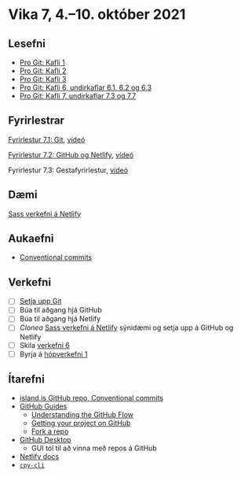 # Vika 7, 4.–10. október 2021

## Lesefni

* [Pro Git: Kafli 1](https://git-scm.com/book/en/v2/Getting-Started-About-Version-Control)
* [Pro Git: Kafli 2](https://git-scm.com/book/en/v2/Git-Basics-Getting-a-Git-Repository)
* [Pro Git: Kafli 3](https://git-scm.com/book/en/v2/Git-Branching-Branches-in-a-Nutshell)
* [Pro Git: Kafli 6, undirkaflar 6.1, 6.2 og 6.3](https://git-scm.com/book/en/v2/GitHub-Account-Setup-and-Configuration)
* [Pro Git: Kafli 7, undirkaflar 7.3 og 7.7](https://git-scm.com/book/en/v2/Git-Tools-Stashing-and-Cleaning)

## Fyrirlestrar

[Fyrirlestur 7.1: Git](07.1.git.md), [vídeó](https://youtu.be/)

[Fyrirlestur 7.2: GitHub og Netlify](07.2.github.md), [vídeó](https://youtu.be/)

Fyrirlestur 7.3: Gestafyrirlestur, [vídeó](https://youtu.be/)

## Dæmi

[Sass verkefni á Netlify](https://github.com/vefforritun/vef1-2021-netlify-synidaemi)

## Aukaefni

* [Conventional commits](https://www.conventionalcommits.org/en/v1.0.0/)

## Verkefni

* [ ] [Setja upp Git](https://git-scm.com/download/)
* [ ] Búa til aðgang hjá GitHub
* [ ] Búa til aðgang hjá Netlify
* [ ] _Clonea_ [Sass verkefni á Netlify](https://github.com/vefforritun/vef1-2021-netlify-synidaemi) sýnidæmi og setja upp á GitHub og Netlify
* [ ] Skila [verkefni 6](https://github.com/vefforritun/vef1-2021-v5)
* [ ] Byrja á [hópverkefni 1](https://github.com/vefforritun/vef1-2021-h1)

## Ítarefni

* [island.is GitHub repo, Conventional commits](https://github.com/island-is/island.is/commits/main)
* [GitHub Guides](https://guides.github.com/)
  * [Understanding the GitHub Flow](https://guides.github.com/introduction/flow/)
  * [Getting your project on GitHub](https://guides.github.com/introduction/getting-your-project-on-github/)
  * [Fork a repo](https://help.github.com/articles/fork-a-repo/)
* [GitHub Desktop](https://desktop.github.com/)
  * GUI tól til að vinna með repos á GitHub
* [Netlify docs](https://docs.netlify.com/)
* [`cpy-cli`](https://www.npmjs.com/package/cpy-cli)
